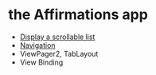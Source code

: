 # the Affirmations app
- [Display a scrollable list](https://developer.android.com/courses/pathways/android-basics-kotlin-unit-2-pathway-2)
- [Navigation](https://developer.android.com/guide/navigation?hl=ja)
- ViewPager2, TabLayout
- View Binding